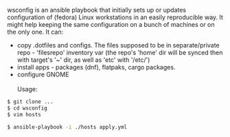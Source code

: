 wsconfig is an ansible playbook that initially sets up or updates configuration of (fedora) Linux workstations in an easily reproducible way. It might help keeping the same configuration on a bunch of machines or on the only one. It can:
- copy .dotfiles and configs. The files supposed to be in separate/private repo - 'filesrepo' inventory var (the repo's 'home' dir will be synced then with target's '~' dir, as well as 'etc' with '/etc/')
- install apps - packages (dnf), flatpaks, cargo packages.
- configure GNOME
\
\
Usage:
```bash
$ git clone ...
$ cd wsconfig
$ vim hosts

$ ansible-playbook -i ./hosts apply.yml
```
